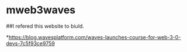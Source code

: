 # mweb3waves

##I refered this website to biuld.

*https://blog.wavesplatform.com/waves-launches-course-for-web-3-0-devs-7c5f93ce9759
